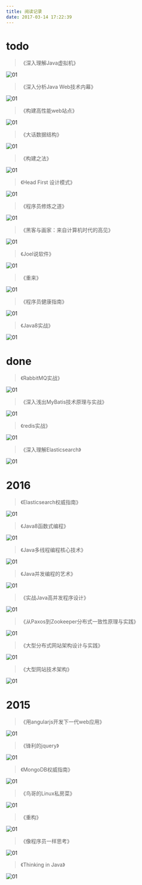 ```yaml
---
title: 阅读记录
date: 2017-03-14 17:22:39
---
```

# todo
> 《深入理解Java虚拟机》

![01](index/14.png)

> 《深入分析Java Web技术内幕》

![01](index/15.png)

> 《构建高性能web站点》

![01](index/16.png)

> 《大话数据结构》

![01](index/17.png)

> 《构建之法》

![01](index/18.png)

> 《Head First 设计模式》

![01](index/19.png)

> 《程序员修炼之道》

![01](index/20.png)

> 《黑客与画家：来自计算机时代的高见》

![01](index/21.png)

> 《Joel说软件》

![01](index/22.png)

> 《重来》

![01](index/23.png)

> 《程序员健康指南》

![01](index/24.png)

> 《Java8实战》

![01](index/25.png)

# done
> 《RabbitMQ实战》

![01](index/12.png)

> 《深入浅出MyBatis技术原理与实战》

![01](index/13.png)

> 《redis实战》

![01](index/28.png)

> 《深入理解Elasticsearch》

![01](index/29.png)

# 2016
> 《Elasticsearch权威指南》

![01](index/30.png)

> 《Java8函数式编程》

![01](index/01.png)

> 《Java多线程编程核心技术》

![01](index/02.png)

> 《Java并发编程的艺术》

![01](index/03.png)

> 《实战Java高并发程序设计》

![01](index/04.png)

> 《从Paxos到Zookeeper分布式一致性原理与实践》

![01](index/05.png)

> 《大型分布式网站架构设计与实践》

![01](index/06.png)

> 《大型网站技术架构》

![01](index/07.png)

# 2015
> 《用angularjs开发下一代web应用》

![01](index/35.png)

> 《锋利的jquery》

![01](index/34.png)

> 《MongoDB权威指南》

![01](index/33.png)

> 《鸟哥的Linux私房菜》

![01](index/31.png)

> 《重构》

![01](index/32.png)

> 《像程序员一样思考》

![01](index/26.png)

> 《Thinking in Java》

![01](index/27.png)


